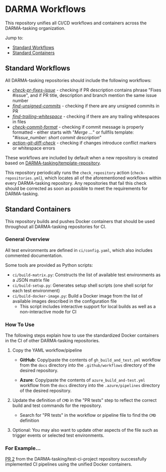 # DARMA Workflows

This repository unifies all CI/CD workflows and containers across the DARMA-tasking organization.

Jump to:
- [Standard Workflows](standard-workflows)
- [Standard Containers](standard-containers)

## Standard Workflows

All DARMA-tasking repositories should include the following workflows:

* [*check-pr-fixes-issue*](https://github.com/DARMA-tasking/check-pr-fixes-issue) - checking if PR description contains phrase "Fixes #issue", and if PR title, description and branch mention the same issue number
* [*find-unsigned-commits*](https://github.com/DARMA-tasking/find-unsigned-commits) - checking if there are any unsigned commits in PR
* [*find-trailing-whitespace*](https://github.com/DARMA-tasking/find-trailing-whitespace) - checking if there are any trailing whitespaces in files
* [*check-commit-format*](https://github.com/DARMA-tasking/check-commit-format) - checking if commit message is properly formatted - either starts with "*Merge ...*" or fullfils template: "*#issue_number: short commit description*"
* [*action-git-diff-check*](https://github.com/joel-coffman/action-git-diff-check) - checking if changes introduce conflict markers or whitespace errors

These workflows are included by default when a new repository is created based on [DARMA-tasking/template-repository](https://github.com/DARMA-tasking/template-repository).

This repository periodically runs the `check_repository` action (`check-repositories.yml`), which locates all of the aforementioned workflows within every DARMA-tasking repository.
Any repositories that fail this check should be corrected as soon as possible to meet the requirements for DARMA-tasking.

## Standard Containers

This repository builds and pushes Docker containers that should be used throughout all DARMA-tasking repositories for CI.

### General Overview

All test environments are defined in `ci/config.yaml`, which also includes commented documentation.

Some tools are provided as Python scripts:

- `ci/build-matrix.py`: Constructs the list of available test environments as a JSON matrix file
- `ci/build-setup.py`: Generates setup shell scripts (one shell script for each test environment)
- `ci/build-docker-image.py`: Build a Docker image from the list of available images described in the configuration file
    - This script includes interactive support for local builds as well as a non-interactive mode for CI

### How To Use

The following steps explain how to use the standardized Docker containers in the CI of other DARMA-tasking repositories.

1. Copy the YAML workflow/pipeline

    - **GitHub**: Copy/paste the contents of `gh_build_and_test.yml` workflow from the `docs` directory into the `.github/workflows` directory of the desired repository.

    - **Azure**: Copy/paste the contents of `azure_build_and-test.yml` workflow from the `docs` directory into the `.azure/pipelines` directory of the desired repository.

2. Update the definition of `CMD` in the "PR tests" step to reflect the correct build and test commands for the repository.
    - Search for "PR tests" in the workflow or pipeline file to find the `CMD` definition

3. Optional: You may also want to update other aspects of the file such as trigger events or selected test environments.

### For Example...

[PR 2](https://github.com/DARMA-tasking/test-ci-project/pull/2) from the DARMA-tasking/test-ci-project repository successfully implemented CI pipelines using the unified Docker containers.
